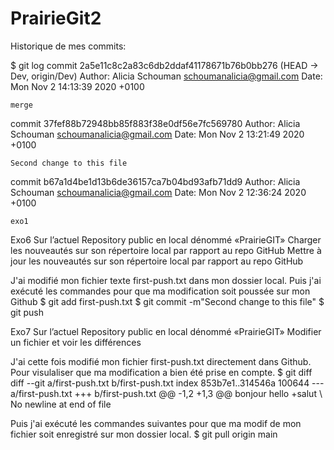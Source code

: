 # PrairieGit2
Historique de mes commits:

$ git log
commit 2a5e11c8c2a83c6db2ddaf41178671b76b0bb276 (HEAD -> Dev, origin/Dev)
Author: Alicia Schouman <schoumanalicia@gmail.com>
Date:   Mon Nov 2 14:13:39 2020 +0100

    merge

commit 37fef88b72948bb85f883f38e0df56e7fc569780
Author: Alicia Schouman <schoumanalicia@gmail.com>
Date:   Mon Nov 2 13:21:49 2020 +0100

    Second change to this file

commit b67a1d4be1d13b6de36157ca7b04bd93afb71dd9
Author: Alicia Schouman <schoumanalicia@gmail.com>
Date:   Mon Nov 2 12:36:24 2020 +0100

    exo1



Exo6
Sur l’actuel Repository public en local dénommé «PrairieGIT»
Charger les nouveautés sur son répertoire local par rapport au repo GitHub
Mettre à jour les nouveautés sur son répertoire local par rapport au repo GitHub

J'ai modifié mon fichier texte first-push.txt dans mon dossier local.
Puis j'ai exécuté les commandes pour que ma modification soit poussée sur mon Github
                               $ git add first-push.txt
                               $ git commit -m"Second change to this file"
                               $ git push
                               
                                

Exo7
Sur l’actuel Repository public en local dénommé «PrairieGIT»
Modifier un fichier et voir les différences

J'ai cette fois modifié mon fichier first-push.txt directement dans Github. 
Pour visulaliser que ma modification a bien été prise en compte. 
 $ git diff
diff --git a/first-push.txt b/first-push.txt
index 853b7e1..314546a 100644
--- a/first-push.txt
+++ b/first-push.txt
@@ -1,2 +1,3 @@
 bonjour
 hello
+salut
\ No newline at end of file


Puis j'ai exécuté les commandes suivantes pour que ma modif de mon fichier soit enregistré sur mon dossier local.
                               $ git pull origin main

 
                                  



